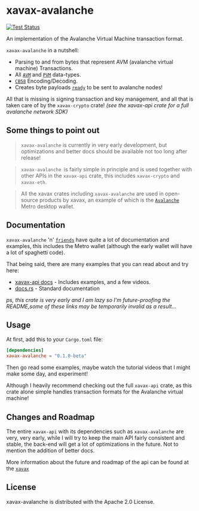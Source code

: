 # xavax-avalanche
[![Test Status](https://github.com/diinki/xavax-avalanche/workflows/Rust/badge.svg?event=push)](https://github.com/diinki/xavax-avalanche/actions)

An implementation of the Avalanche Virtual Machine transaction format.

`xavax-avalanche` in a nutshell:

* Parsing to and from bytes that represent AVM (avalanche virtual machine) Transactions.
* All [`AVM`](https://docs.avax.network/build/references/avm-transaction-serialization#signed-transaction) and [`PVM`](https://docs.avax.network/build/references/platform-transaction-serialization) data-types.
* [`CB58`](https://support.avax.network/en/articles/4587395-what-is-cb58) Encoding/Decoding.
* Creates byte payloads [`ready`](https://docs.avax.network/build/references/serialization-primitives) to be sent to avalanche nodes!

All that is missing is signing transaction and key management, and all that is taken care of by the `xavax-crypto` crate! *(see the xavax-api crate for a full avalanche network SDK)*

## Some things to point out

>`xavax-avalanche` is currently in very early development, but optimizations and better
docs should be available not too long after release!

>`xavax-avalanche `is fairly simple in principle and is used together with other APIs in the `xavax-api` crate, this includes `xavax-crypto` and `xavax-eth`.

>All the xavax crates including `xavax-avalanche` are used in open-source products by xavax, an example of which is the [`Avalanche`](https://www.avax.network/) Metro desktop wallet.


## Documentation
`xavax-avalanche` 'n' [`friends`](https://api.xavax.net) have quite a lot of documentation and examples, this includes the Metro wallet (although the early wallet will have a lot of spaghetti code).

That being said, there are many examples that you can read about and try here:

* [xavax-api docs](https://api.xavax.net/docs) - Includes examples, and a few videos.
* [docs.rs](docs.rs/xavax-avalanche/0.1.0-beta0) - Standard documentation

*ps, this crate is very early and I am lazy so I'm future-proofing the README,some of these links may be temporarily invalid as a result...*

## Usage
At first, add this to your `Cargo.toml` file:
```toml
[dependencies]
xavax-avalanche = "0.1.0-beta"
```
Then go read some examples, maybe watch the tutorial videos that I might make some day, and experiment!

 Although I heavily recommend checking out the full `xavax-api` crate, as this crate alone simple handles transaction formats for the Avalanche virtual machine!

 ## Changes and Roadmap
 The entire `xavax-api` with its dependencies such as `xavax-avalanche` are very, very early, while I will try to keep the main API fairly consistent and stable, the back-end will get a lot of optimizations in the future. Not to mention the addition of better docs.

 More information about the future and roadmap of the api can be found at the [`xavax`](https://api.xavax.net)

 ## License
 xavax-avalanche is distributed with the Apache 2.0 License.
 

